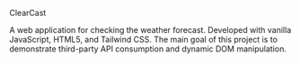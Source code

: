 ClearCast

A web application for checking the weather forecast.
Developed with vanilla JavaScript, HTML5, and Tailwind CSS. The main goal of this project is to demonstrate third-party API consumption and dynamic DOM manipulation.
